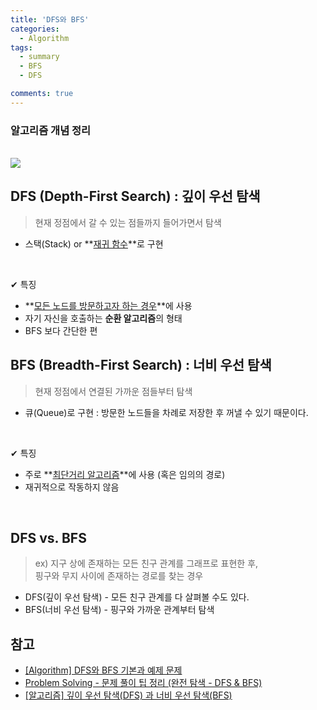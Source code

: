 ```yaml
---
title: 'DFS와 BFS'
categories:
  - Algorithm
tags:
  - summary
  - BFS
  - DFS

comments: true 
---
```


### 알고리즘 개념 정리
<br>
<a href="https://twpower.github.io/images/20180114_73/dfs-bfs-example.gif"><img src="https://twpower.github.io/images/20180114_73/dfs-bfs-example.gif"></a>

## DFS (Depth-First Search) : 깊이 우선 탐색
> 현재 정점에서 갈 수 있는 점들까지 들어가면서 탐색
- 스택(Stack) or **<u>재귀 함수</u>**로 구현
<br>

✔︎ 특징
- **<u>모든 노드를 방문하고자 하는 경우</u>**에 사용
- 자기 자신을 호출하는 **순환 알고리즘**의 형태
- BFS 보다 간단한 편

## BFS (Breadth-First Search) : 너비 우선 탐색
> 현재 정점에서 연결된 가까운 점들부터 탐색
- 큐(Queue)로 구현
: 방문한 노드들을 차례로 저장한 후 꺼낼 수 있기 때문이다.
<br>

✔︎ 특징
- 주로 **<u>최단거리 알고리즘</u>**에 사용 (혹은 임의의 경로)
- 재귀적으로 작동하지 않음
<br>

## DFS vs. BFS

> ex) 지구 상에 존재하는 모든 친구 관계를 그래프로 표현한 후, <br>
> 핑구와 무지 사이에 존재하는 경로를 찾는 경우

- DFS(깊이 우선 탐색) - 모든 친구 관계를 다 살펴볼 수도 있다.
- BFS(너비 우선 탐색) - 핑구와 가까운 관계부터 탐색

## 참고

- <a href = "https://twpower.github.io/151-bfs-dfs-basic-problem"> [Algorithm] DFS와 BFS 기본과 예제 문제 </a>
- <a href = "https://hyunjae-lee.github.io/hyunjae-lee.github.io/problem%20solving/DFSandBFS/"> Problem Solving - 문제 풀이 팁 정리 (완전 탐색 - DFS & BFS) </a>
- <a href = "https://yunyoung1819.tistory.com/86"> [알고리즘] 깊이 우선 탐색(DFS) 과 너비 우선 탐색(BFS) </a>


